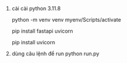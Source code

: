 1. cài 
    cài python 3.11.8

    python -m venv venv
    myenv/Scripts/activate

    pip install fastapi uvicorn
    
    pip install uvicorn

2. dùng câu lệnh để run
    python run.py
    
